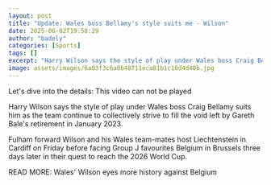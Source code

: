 ```yaml
---
layout: post
title: "Update: Wales boss Bellamy's style suits me - Wilson"
date: 2025-06-02T19:58:29
author: "badely"
categories: [Sports]
tags: []
excerpt: "Harry Wilson says the style of play under Wales boss Craig Bellamy suits him as the team continues to strive to fill the void left by Gareth Bale's re"
image: assets/images/6a03f3c6a0b48711eca81b1c10d4d40b.jpg
---
```


Let's dive into the details: This video can not be played

Harry Wilson says the style of play under Wales boss Craig Bellamy suits him as the team continue to collectively strive to fill the void left by Gareth Bale's retirement in January 2023.

Fulham forward Wilson and his Wales team-mates host Liechtenstein in Cardiff on Friday before facing Group J favourites Belgium in Brussels three days later in their quest to reach the 2026 World Cup.

READ MORE: Wales' Wilson eyes more history against Belgium

